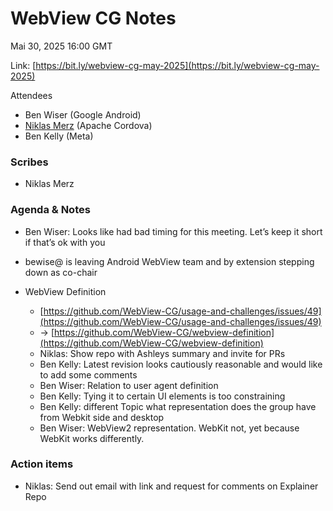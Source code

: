# WebView CG Notes

Mai 30, 2025 16:00 GMT

Link: [https://bit.ly/webview-cg-may-2025](https://bit.ly/webview-cg-may-2025)

Attendees

* Ben Wiser (Google Android)
* [Niklas Merz](mailto:niklasmerz@apache.org) (Apache Cordova)
* Ben Kelly (Meta)

### Scribes

* Niklas Merz

### Agenda & Notes

* Ben Wiser: Looks like had bad timing for this meeting. Let’s keep it short if that’s ok with you
* bewise@ is leaving Android WebView team and by extension stepping down as co-chair
* WebView Definition

  * [https://github.com/WebView-CG/usage-and-challenges/issues/49](https://github.com/WebView-CG/usage-and-challenges/issues/49)
  * -> [https://github.com/WebView-CG/webview-definition](https://github.com/WebView-CG/webview-definition)
  * Niklas: Show repo with Ashleys summary and invite for PRs
  * Ben Kelly: Latest revision looks cautiously reasonable and would like to add some comments
  * Ben Wiser: Relation to user agent definition
  * Ben Kelly: Tying it to certain UI elements is too constraining
  * Ben Kelly: different Topic what representation does the group have from Webkit side and desktop
  * Ben Wiser: WebView2 representation. WebKit not, yet because WebKit works differently.

### Action items

* Niklas: Send out email with link and request for comments on Explainer Repo
